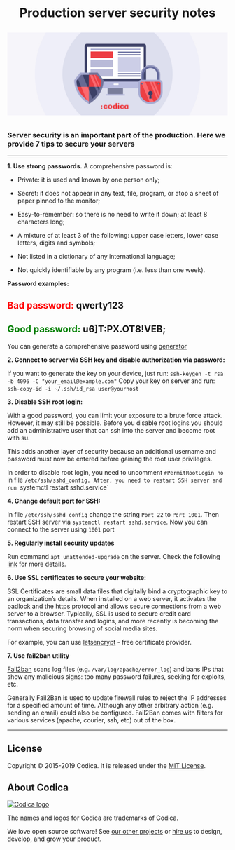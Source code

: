  <h1 align="center"> Production server security notes </h>

![Secure](secure.jpg?raw=true )

###  Server security is an important part of the production. Here we provide 7 tips to secure your servers
___
**1. Use strong passwords.**
A comprehensive password is:

* Private: it is used and known by one person only;

* Secret: it does not appear in any text, file, program, or atop a sheet of paper pinned to the monitor;

* Easy-to-remember: so there is no need to write it down;
at least 8 characters long;

* A mixture of at least 3 of the following: upper case letters, lower case letters, digits and symbols;

* Not listed in a dictionary of any international language;

* Not quickly identifiable by any program (i.e. less than one week).

 **Password examples:**  
 
  ## <span style="color:red">Bad password:</span>  **qwerty123**  
  ## <span style="color:green">Good password:</span> **u6]T:PX.OT8!VEB;**
  You can generate a comprehensive password using [generator](https://passwordsgenerator.net/)


**2. Connect to server via SSH key and disable authorization via password:** 

If you want to generate the key on your device, just run: `ssh-keygen -t rsa -b 4096 -C "your_email@example.com"`
   Copy your key on server and run: `ssh-copy-id -i ~/.ssh/id_rsa user@yourhost`

**3. Disable SSH root login:**

   With a good password, you can limit your exposure to a brute force attack. However, it may still be possible. Before you disable root logins you should add an administrative user that can ssh into the server and become root with su.
   
   This adds another layer of security because an additional username and password must now be entered before gaining the root user privileges.

   In order to disable root login, you need to uncomment `#PermitRootLogin no` in 
   file `/etc/ssh/sshd_config. After, you need to restart SSH server and run `systemctl restart sshd.service`

**4. Change default port for SSH:**
    
   In file `/etc/ssh/sshd_config` change the string `Port 22` to `Port 1001`. 
   Then restart SSH server via `systemctl restart sshd.service`. Now you can connect to the server using `1001` port

**5. Regularly install security updates**

   Run command `apt unattended-upgrade` on the server.
 Check the following [link](https://help.ubuntu.com/community/AutomaticSecurityUpdates) for more details.

**6. Use SSL certificates to secure your website:**

   SSL Certificates are small data files that digitally bind a cryptographic key to an organization’s details. When installed on a web server, it activates the padlock and the https protocol and allows secure connections from a web server to a browser. Typically, SSL is used to secure credit card transactions, data transfer and logins, and more recently is becoming the norm when securing browsing of social media sites.

   For example, you can use [letsencrypt](https://letsencrypt.org/) - free certificate provider. 

**7. Use fail2ban utility**

[Fail2ban](http://www.fail2ban.org/wiki/index.php/Main_Page) scans log files (e.g. `/var/log/apache/error_log`) and bans IPs that show any malicious signs: too many password failures, seeking for exploits, etc. 

Generally Fail2Ban is used to update firewall rules to reject the IP addresses for a specified amount of time. Although any other arbitrary action (e.g. sending an email) could also be configured. Fail2Ban comes with filters for various services (apache, courier, ssh, etc) out of the box.
___
## License
Copyright © 2015-2019 Codica. It is released under the [MIT License](https://opensource.org/licenses/MIT).

## About Codica

[![Codica logo](https://www.codica.com/assets/images/logo/logo.svg)](https://www.codica.com)

The names and logos for Codica are trademarks of Codica.

We love open source software! See [our other projects](https://github.com/codica2) or [hire us](https://www.codica.com/) to design, develop, and grow your product.

